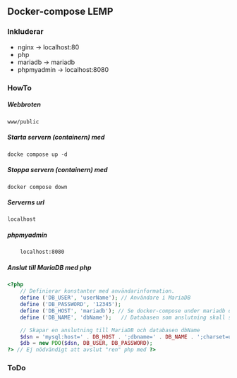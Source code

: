 ## Docker-compose LEMP
### Inkluderar
- nginx -> localhost:80
- php   
- mariadb -> mariadb
- phpmyadmin -> localhost:8080

### HowTo

##### Webbroten
    www/public
##### Starta servern (containern) med
    docke compose up -d
##### Stoppa servern (containern) med
    docker compose down
##### Serverns url
    localhost
##### phpmyadmin
        localhost:8080
##### Anslut till MariaDB med php

````php
<?php
    // Definierar konstanter med användarinformation.
    define ('DB_USER', 'userName'); // Användare i MariaDB
    define ('DB_PASSWORD', '12345');
    define ('DB_HOST', 'mariadb'); // Se docker-compose under mariadb och container_name:
    define ('DB_NAME', 'dbName');   // Databasen som anslutning skall ske till

    // Skapar en anslutning till MariaDB och databasen dbName
    $dsn = 'mysql:host=' . DB_HOST . ';dbname=' . DB_NAME . ';charset=utf8';
    $db = new PDO($dsn, DB_USER, DB_PASSWORD);
?> // Ej nödvändigt att avslut "ren" php med ?>
````
### ToDo
    
